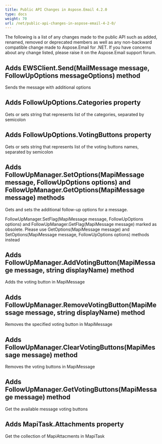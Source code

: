 ```yaml
---
title: Public API Changes in Aspose.Email 4.2.0
type: docs
weight: 70
url: /net/public-api-changes-in-aspose-email-4-2-0/
---
```



The following is a list of any changes made to the public API such as added, renamed, removed or deprecated members as well as any non-backward compatible change made to Aspose.Email for .NET. If you have concerns about any change listed, please raise it on the Aspose.Email support forum.
## **Adds EWSClient.Send(MailMessage message, FollowUpOptions messageOptions) method**
Sends the message with additional options
## **Adds FollowUpOptions.Categories property**
Gets or sets string that represents list of the categories, separated by semicolon
## **Adds FollowUpOptions.VotingButtons property**
Gets or sets string that represents list of the voting buttons names, separated by semicolon
## **Adds FollowUpManager.SetOptions(MapiMessage message, FollowUpOptions options) and FollowUpManager.GetOptions(MapiMessage message) methods**
Gets and sets the additional follow-up options for a message.

FollowUpManager.SetFlag(MapiMessage message, FollowUpOptions options) and FollowUpManager.GetFlag(MapiMessage message) marked as obsolete.
Please use GetOptions(MapiMessage message) and SetOptions(MapiMessage message, FollowUpOptions options) methods instead
## **Adds FollowUpManager.AddVotingButton(MapiMessage message, string displayName) method**
Adds the voting button in MapiMessage
## **Adds FollowUpManager.RemoveVotingButton(MapiMessage message, string displayName) method**
Removes the specified voting button in MapiMessage
## **Adds FollowUpManager.ClearVotingButtons(MapiMessage message) method**
Removes the voting buttons in MapiMessage
## **Adds FollowUpManager.GetVotingButtons(MapiMessage message) method**
Get the available message voting buttons
## **Adds MapiTask.Attachments property**
Get the collection of MapiAttacments in MapiTask
